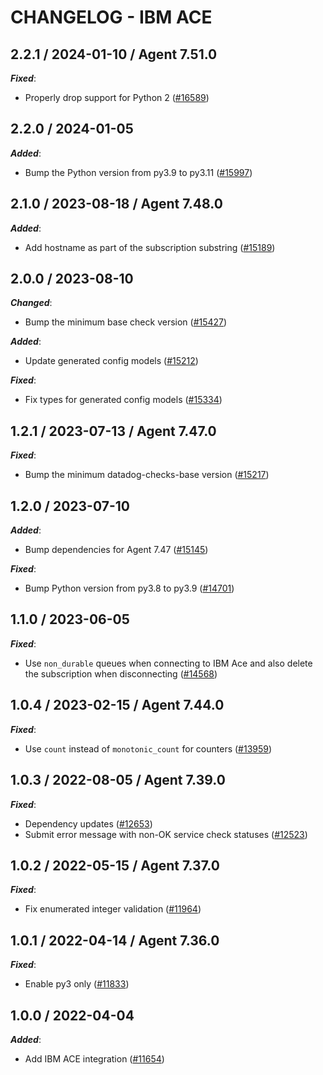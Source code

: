 # CHANGELOG - IBM ACE

<!-- towncrier release notes start -->

## 2.2.1 / 2024-01-10 / Agent 7.51.0

***Fixed***:

* Properly drop support for Python 2 ([#16589](https://github.com/DataDog/integrations-core/pull/16589))

## 2.2.0 / 2024-01-05

***Added***:

* Bump the Python version from py3.9 to py3.11 ([#15997](https://github.com/DataDog/integrations-core/pull/15997))

## 2.1.0 / 2023-08-18 / Agent 7.48.0

***Added***:

* Add hostname as part of the subscription substring ([#15189](https://github.com/DataDog/integrations-core/pull/15189))

## 2.0.0 / 2023-08-10

***Changed***:

* Bump the minimum base check version ([#15427](https://github.com/DataDog/integrations-core/pull/15427))

***Added***:

* Update generated config models ([#15212](https://github.com/DataDog/integrations-core/pull/15212))

***Fixed***:

* Fix types for generated config models ([#15334](https://github.com/DataDog/integrations-core/pull/15334))

## 1.2.1 / 2023-07-13 / Agent 7.47.0

***Fixed***:

* Bump the minimum datadog-checks-base version ([#15217](https://github.com/DataDog/integrations-core/pull/15217))

## 1.2.0 / 2023-07-10

***Added***:

* Bump dependencies for Agent 7.47 ([#15145](https://github.com/DataDog/integrations-core/pull/15145))

***Fixed***:

* Bump Python version from py3.8 to py3.9 ([#14701](https://github.com/DataDog/integrations-core/pull/14701))

## 1.1.0 / 2023-06-05

***Fixed***:

* Use `non_durable` queues when connecting to IBM Ace and also delete the subscription when disconnecting ([#14568](https://github.com/DataDog/integrations-core/pull/14568))

## 1.0.4 / 2023-02-15 / Agent 7.44.0

***Fixed***:

* Use `count` instead of `monotonic_count` for counters ([#13959](https://github.com/DataDog/integrations-core/pull/13959))

## 1.0.3 / 2022-08-05 / Agent 7.39.0

***Fixed***:

* Dependency updates ([#12653](https://github.com/DataDog/integrations-core/pull/12653))
* Submit error message with non-OK service check statuses ([#12523](https://github.com/DataDog/integrations-core/pull/12523))

## 1.0.2 / 2022-05-15 / Agent 7.37.0

***Fixed***:

* Fix enumerated integer validation ([#11964](https://github.com/DataDog/integrations-core/pull/11964))

## 1.0.1 / 2022-04-14 / Agent 7.36.0

***Fixed***:

* Enable py3 only ([#11833](https://github.com/DataDog/integrations-core/pull/11833))

## 1.0.0 / 2022-04-04

***Added***:

* Add IBM ACE integration ([#11654](https://github.com/DataDog/integrations-core/pull/11654))
